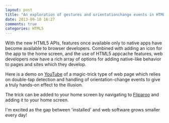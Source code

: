 ```yaml
---
layout: post
title: "An exploration of gestures and orientationchange events in HTML5"
date: 2013-09-10 16:27
comments: true
categories: HTML5
---
```


With the new HTML5 APIs, features once available only to native apps have become available to browser developers. Combined with adding an icon for the app to the home screen, and the use of HTML5 appcache features, web developers now have a rich array of options for adding native-like behavior to pages and sites which they develop.

Here is a demo on <a href="http://youtu.be/iV3SqENyB1I" target="_blank">YouTube</a> of a magic-trick type of web page which relies on double-tap detection and handling of orientation-change events to give a truly hands-on effect to the illusion. 

The trick can be added to your home screen by navigating to [Fliparoo](//www.deanius.com/tricks/flip.html) and adding it to your home screen.

I'm excited as the gap between 'installed' and web software grows smaller every day!